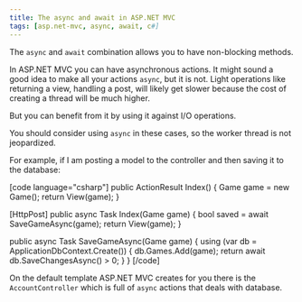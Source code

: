 ```yaml
---
title: The async and await in ASP.NET MVC
tags: [asp.net-mvc, async, await, c#]
---
```


The <code>async</code> and <code>await</code> combination allows you to have non-blocking methods.

In ASP.NET MVC you can have asynchronous actions. It might sound a good idea to make all your actions <code>async</code>, but it is not. Light operations like returning a view, handling a post, will likely get slower because the cost of creating a thread will be much higher.

But you can benefit from it by using it against I/O operations.
<!--more-->

You should consider using <code>async</code> in these cases, so the worker thread is not jeopardized.

For example, if I am posting a model to the controller and then saving it to the database:

[code language="csharp"]
public ActionResult Index()
{
    Game game = new Game();
    return View(game);
}

[HttpPost]
public async Task<ActionResult> Index(Game game)
{
    bool saved = await SaveGameAsync(game);
    return View(game);
}

public async Task<bool> SaveGameAsync(Game game)
{
    using (var db = ApplicationDbContext.Create())
    {
        db.Games.Add(game);
        return await db.SaveChangesAsync() > 0;
    }
}
[/code]

On the default template ASP.NET MVC creates for you there is the <code>AccountController</code> which is full of <code>async</code> actions that deals with database.
